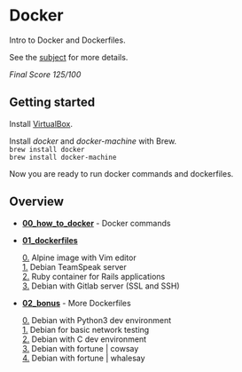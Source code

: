 # Docker

Intro to Docker and Dockerfiles.

See the [subject](https://github.com/dfinnis/Docker/blob/master/subject.pdf) for more details.

*Final Score 125/100*


## Getting started

Install [VirtualBox](https://www.virtualbox.org/).

Install *docker* and *docker-machine* with Brew. <br>
```brew install docker``` <br>
```brew install docker-machine```

Now you are ready to run docker commands and dockerfiles.


## Overview

* [**00_how_to_docker**](https://github.com/dfinnis/Docker/tree/master/00_how_to_docker) - Docker commands

* [**01_dockerfiles**](https://github.com/dfinnis/Docker/tree/master/01_dockerfiles)

  [0.](https://github.com/dfinnis/Docker/blob/master/01_dockerfiles/ex00/Dockerfile) Alpine image with Vim editor <br>
  [1.](https://github.com/dfinnis/Docker/blob/master/01_dockerfiles/ex01/Dockerfile) Debian TeamSpeak server <br>
  [2.](https://github.com/dfinnis/Docker/blob/master/01_dockerfiles/ex02/Dockerfile) Ruby container for Rails applications <br>
  [3.](https://github.com/dfinnis/Docker/blob/master/01_dockerfiles/ex03/Dockerfile) Debian with Gitlab server (SSL and SSH)

* [**02_bonus**](https://github.com/dfinnis/Docker/tree/master/02_bonus) - More Dockerfiles

  [0.](https://github.com/dfinnis/Docker/blob/master/02_bonus/b00/Dockerfile) Debian with Python3 dev environment <br>
  [1.](https://github.com/dfinnis/Docker/blob/master/02_bonus/b01/Dockerfile) Debian for basic network testing <br>
  [2.](https://github.com/dfinnis/Docker/blob/master/02_bonus/b02/Dockerfile) Debian with C dev environment <br>
  [3.](https://github.com/dfinnis/Docker/blob/master/02_bonus/b03/Dockerfile) Debian with fortune | cowsay <br>
  [4.](https://github.com/dfinnis/Docker/blob/master/02_bonus/b04/Dockerfile) Debian with fortune | whalesay <br>
